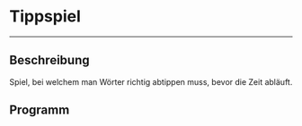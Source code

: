 # Tippspiel
---

## Beschreibung

Spiel, bei welchem man Wörter richtig abtippen muss, bevor die Zeit abläuft.

## Programm

``` python samples/typing_game.py
```
